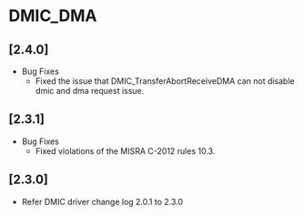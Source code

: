 # DMIC_DMA

## [2.4.0]

- Bug Fixes
  - Fixed the issue that DMIC_TransferAbortReceiveDMA can not disable dmic and dma request issue.

## [2.3.1]

- Bug Fixes
  - Fixed violations of the MISRA C-2012 rules 10.3.

## [2.3.0]

- Refer DMIC driver change log 2.0.1 to 2.3.0
